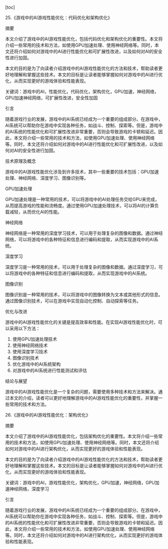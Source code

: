
[toc]                    
                
                
25.《游戏中的AI游戏性能优化：代码优化和架构优化》

摘要

本文介绍了游戏中的AI游戏性能优化，包括代码优化和架构优化的重要性。本文将介绍一些常用的技术和方法，如使用GPU加速处理、使用神经网络等。同时，本文还将介绍如何对游戏中的AI进行性能优化和可扩展性改进，以及如何对AI的安全性进行加固。

本文的目的是为了向读者介绍游戏中的AI游戏性能优化的方法和技术，帮助读者更好地理解和掌握这些技术。本文的目标是让读者能够掌握如何对游戏中的AI进行优化，从而实现更好的游戏体验和性能表现。

关键词：游戏中的AI，性能优化，代码优化，架构优化，GPU加速，神经网络，GPU加速神经网络，可扩展性改进，安全性加固

引言

随着游戏行业的发展，游戏中的AI系统已经成为一个重要的组成部分。在游戏中，AI系统可以帮助你在游戏中实现各种任务，如战斗、控制、探索等。但是，游戏中的AI系统的性能优化和可扩展性改进非常重要，否则会导致游戏的卡顿和延迟。因此，本文将介绍一些常用的技术和方法，如使用GPU加速处理、使用神经网络等。同时，本文还将介绍如何对游戏中的AI进行性能优化和可扩展性改进，以及如何对AI的安全性进行加固。

技术原理及概念

游戏中的AI游戏性能优化涉及到许多技术，其中一些重要的技术包括：GPU加速处理、神经网络、深度学习、图像识别等。

GPU加速处理

GPU加速处理是一种常用的技术，可以将游戏中的AI处理任务交给GPU来完成，从而提高游戏的性能和流畅度。通过使用GPU加速处理技术，可以将AI的计算负载减轻，从而优化AI的性能。

神经网络

神经网络是一种常用的深度学习技术，可以用于处理复杂的图像和数据。通过神经网络，可以将游戏中的各种特征和信息进行编码和提取，从而实现游戏中的AI系统。

深度学习

深度学习是一种常用的技术，可以用于处理复杂的图像和数据。通过深度学习，可以将游戏中的各种特征和信息进行编码和提取，从而实现游戏中的AI系统。

图像识别

图像识别是一种常用的技术，可以将游戏中的图像转换为文本或其他形式的信息。通过图像识别技术，可以在游戏中实现自动化控制、自动探索等任务。

优化与改进

游戏中的AI游戏性能优化的关键是提高效率和性能。在实现AI游戏性能优化时，可以采用以下方法：

1. 使用GPU加速处理技术
2. 使用神经网络技术
3. 使用深度学习技术
4. 图像识别技术
5. 优化游戏中的AI系统架构
6. 对游戏中的AI系统进行性能测试和评估

结论与展望

游戏中的AI游戏性能优化是一个复杂的问题，需要使用多种技术和方法来解决。通过本文的介绍，读者可以更好地理解游戏中的AI游戏性能优化的重要性，并掌握一些常用的技术和方法。

26.《游戏中的AI游戏性能优化：架构优化》

摘要

本文介绍了游戏中的AI游戏性能优化，包括架构优化的重要性。本文将介绍一些常用的技术和方法，如使用GPU加速处理、使用神经网络等。同时，本文还将介绍如何对游戏中的AI进行架构优化，从而实现更好的游戏体验和性能表现。

本文的目的是为了向读者介绍游戏中的AI游戏性能优化的方法和技术，帮助读者更好地理解和掌握这些技术。本文的目标是让读者能够掌握如何对游戏中的AI进行优化，从而实现更好的游戏体验和性能表现。

关键词：游戏中的AI，游戏性能优化，架构优化，GPU加速，神经网络，GPU加速神经网络，深度学习

引言

随着游戏行业的发展，游戏中的AI系统已经成为一个重要的组成部分。在游戏中，AI系统可以帮助你在游戏中实现各种任务，如战斗、控制、探索等。但是，游戏中的AI系统的性能优化和可扩展性改进非常重要，否则会导致游戏的卡顿和延迟。因此，本文将介绍一些常用的技术和方法，如使用GPU加速处理、使用神经网络等。同时，本文还将介绍如何对游戏中的AI进行架构优化，从而实现更好的游戏体验和性能表现。

